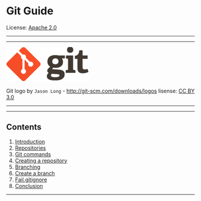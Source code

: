 # Git Guide



License: [Apache 2.0](./licence.md)

---
___

![](./assets/gitlogo.png)

Git logo by `Jason Long` - http://git-scm.com/downloads/logos lisense: [CC BY 3.0](https://creativecommons.org/licenses/by/3.0/)

---
___

## Contents
1. [Introduction](./introduction.md)
2. [Repositories](./repositories.md)
3. [Git commands](./gitcommands.md)
4. [Creating a repository](./creatingarepository.md)
5. [Branching](./branching.md)
6. [Create a branch](./creatingabreanch.md)
7. [Fail.gitignore](./fail.gitignore.md)
8. [Сonclusion](./conclusion.md)

---